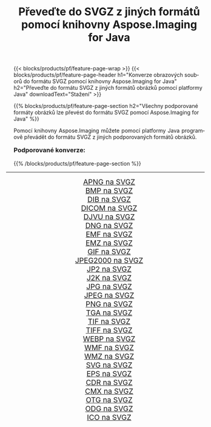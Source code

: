 ﻿---
title: Převeďte do SVGZ z jiných formátů pomocí knihovny Aspose.Imaging for Java 
weight: 3920
url: /cs/java/conversion/to/svgz/ 
lang: cs
langdirlevel: 2
locales: zh-hans,ja,it,ru,de,es,fr,nl,id,lt,pl,pt,vi,tr,ko,zh-hant,ar,hi,th,sv,cs,uk,he
description: Pomocí Aspose.Imaging můžete převést do SVGZ z jiných formátů pomocí Java
---

{{< blocks/products/pf/feature-page-wrap >}}
{{< blocks/products/pf/feature-page-header h1="Konverze obrazových souborů do formátu SVGZ pomocí knihovny Aspose.Imaging for Java" h2="Převeďte do formátu SVGZ z jiných formátů obrázků pomocí platformy Java" downloadText="Stažení" >}}


{{% blocks/products/pf/feature-page-section  h2="Všechny podporované formáty obrázků lze převést do formátu SVGZ pomocí Aspose.Imaging for Java" %}}
<p align=justify>Pomocí knihovny Aspose.Imaging můžete pomocí platformy Java programově převádět do formátu SVGZ z jiných podporovaných formátů obrázků.</p>
<h3 style="margin-top:16px;">
Podporované konverze:
</h3>
{{% /blocks/products/pf/feature-page-section %}}
<div class="container-fluid productfamilypage bg-gray">
    <div class="convertypes bg-gray agp-content section">
        <div class="container">
		<hr style="margin-left:-20px;"/>
		<div class="row other-converters" style="gap: 10px;font-size: 19px;text-align:center;">
		    <div class='col-md-3 other-converter remove-lp remove-rp'><a href="/imaging/cs/java/conversion/apng-to-svgz/" style="padding:15px;">APNG na SVGZ</a></div>
<div class='col-md-3 other-converter remove-lp remove-rp'><a href="/imaging/cs/java/conversion/bmp-to-svgz/" style="padding:15px;">BMP na SVGZ</a></div>
<div class='col-md-3 other-converter remove-lp remove-rp'><a href="/imaging/cs/java/conversion/dib-to-svgz/" style="padding:15px;">DIB na SVGZ</a></div>
<div class='col-md-3 other-converter remove-lp remove-rp'><a href="/imaging/cs/java/conversion/dicom-to-svgz/" style="padding:15px;">DICOM na SVGZ</a></div>
<div class='col-md-3 other-converter remove-lp remove-rp'><a href="/imaging/cs/java/conversion/djvu-to-svgz/" style="padding:15px;">DJVU na SVGZ</a></div>
<div class='col-md-3 other-converter remove-lp remove-rp'><a href="/imaging/cs/java/conversion/dng-to-svgz/" style="padding:15px;">DNG na SVGZ</a></div>
<div class='col-md-3 other-converter remove-lp remove-rp'><a href="/imaging/cs/java/conversion/emf-to-svgz/" style="padding:15px;">EMF na SVGZ</a></div>
<div class='col-md-3 other-converter remove-lp remove-rp'><a href="/imaging/cs/java/conversion/emz-to-svgz/" style="padding:15px;">EMZ na SVGZ</a></div>
<div class='col-md-3 other-converter remove-lp remove-rp'><a href="/imaging/cs/java/conversion/gif-to-svgz/" style="padding:15px;">GIF na SVGZ</a></div>
<div class='col-md-3 other-converter remove-lp remove-rp'><a href="/imaging/cs/java/conversion/jpeg2000-to-svgz/" style="padding:15px;">JPEG2000 na SVGZ</a></div>
<div class='col-md-3 other-converter remove-lp remove-rp'><a href="/imaging/cs/java/conversion/jp2-to-svgz/" style="padding:15px;">JP2 na SVGZ</a></div>
<div class='col-md-3 other-converter remove-lp remove-rp'><a href="/imaging/cs/java/conversion/j2k-to-svgz/" style="padding:15px;">J2K na SVGZ</a></div>
<div class='col-md-3 other-converter remove-lp remove-rp'><a href="/imaging/cs/java/conversion/jpg-to-svgz/" style="padding:15px;">JPG na SVGZ</a></div>
<div class='col-md-3 other-converter remove-lp remove-rp'><a href="/imaging/cs/java/conversion/jpeg-to-svgz/" style="padding:15px;">JPEG na SVGZ</a></div>
<div class='col-md-3 other-converter remove-lp remove-rp'><a href="/imaging/cs/java/conversion/png-to-svgz/" style="padding:15px;">PNG na SVGZ</a></div>
<div class='col-md-3 other-converter remove-lp remove-rp'><a href="/imaging/cs/java/conversion/tga-to-svgz/" style="padding:15px;">TGA na SVGZ</a></div>
<div class='col-md-3 other-converter remove-lp remove-rp'><a href="/imaging/cs/java/conversion/tif-to-svgz/" style="padding:15px;">TIF na SVGZ</a></div>
<div class='col-md-3 other-converter remove-lp remove-rp'><a href="/imaging/cs/java/conversion/tiff-to-svgz/" style="padding:15px;">TIFF na SVGZ</a></div>
<div class='col-md-3 other-converter remove-lp remove-rp'><a href="/imaging/cs/java/conversion/webp-to-svgz/" style="padding:15px;">WEBP na SVGZ</a></div>
<div class='col-md-3 other-converter remove-lp remove-rp'><a href="/imaging/cs/java/conversion/wmf-to-svgz/" style="padding:15px;">WMF na SVGZ</a></div>
<div class='col-md-3 other-converter remove-lp remove-rp'><a href="/imaging/cs/java/conversion/wmz-to-svgz/" style="padding:15px;">WMZ na SVGZ</a></div>
<div class='col-md-3 other-converter remove-lp remove-rp'><a href="/imaging/cs/java/conversion/svg-to-svgz/" style="padding:15px;">SVG na SVGZ</a></div>
<div class='col-md-3 other-converter remove-lp remove-rp'><a href="/imaging/cs/java/conversion/eps-to-svgz/" style="padding:15px;">EPS na SVGZ</a></div>
<div class='col-md-3 other-converter remove-lp remove-rp'><a href="/imaging/cs/java/conversion/cdr-to-svgz/" style="padding:15px;">CDR na SVGZ</a></div>
<div class='col-md-3 other-converter remove-lp remove-rp'><a href="/imaging/cs/java/conversion/cmx-to-svgz/" style="padding:15px;">CMX na SVGZ</a></div>
<div class='col-md-3 other-converter remove-lp remove-rp'><a href="/imaging/cs/java/conversion/otg-to-svgz/" style="padding:15px;">OTG na SVGZ</a></div>
<div class='col-md-3 other-converter remove-lp remove-rp'><a href="/imaging/cs/java/conversion/odg-to-svgz/" style="padding:15px;">ODG na SVGZ</a></div>
<div class='col-md-3 other-converter remove-lp remove-rp'><a href="/imaging/cs/java/conversion/ico-to-svgz/" style="padding:15px;">ICO na SVGZ</a></div>
                </div>
        </div>
    </div>
</div>
<br/>

